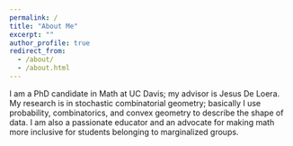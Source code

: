 ```yaml
---
permalink: /
title: "About Me"
excerpt: ""
author_profile: true
redirect_from:
  - /about/
  - /about.html
---
```


I am a PhD candidate in Math at UC Davis; my advisor is Jesus De Loera. My research is in stochastic combinatorial geometry; basically I use probability, combinatorics, and convex geometry to describe the shape of data. I am also a passionate educator and an advocate for making math more inclusive for students belonging to marginalized groups.
